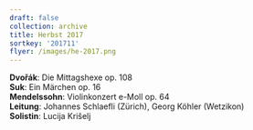 ```yaml
---
draft: false
collection: archive
title: Herbst 2017
sortkey: '201711'
flyer: /images/he-2017.png
---
```

**Dvořák**: Die Mittagshexe op. 108\
**Suk**: Ein Märchen op. 16\
**Mendelssohn**: Violinkonzert e-Moll op. 64\
**Leitung**: Johannes Schlaefli (Zürich), Georg Köhler (Wetzikon)\
**Solistin**: Lucija Krišelj
